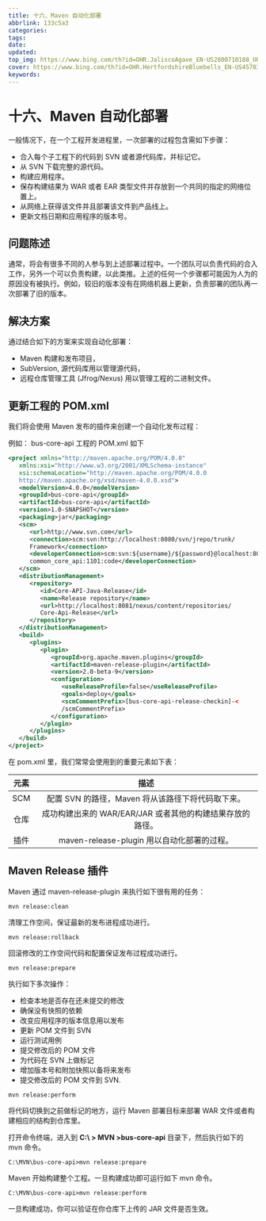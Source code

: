 ```yaml
---
title: 十六、Maven 自动化部署
abbrlink: 133c5a3
categories: 
tags: 
date: 
updated: 
top_img: https://www.bing.com/th?id=OHR.JaliscoAgave_EN-US2800710188_UHD.jpg
cover: https://www.bing.com/th?id=OHR.HertfordshireBluebells_EN-US4578338154_UHD.jpg
keywords: 
---
```

# 十六、Maven 自动化部署

一般情况下，在一个工程开发进程里，一次部署的过程包含需如下步骤：

- 合入每个子工程下的代码到 SVN 或者源代码库，并标记它。
- 从 SVN 下载完整的源代码。
- 构建应用程序。
- 保存构建结果为 WAR 或者 EAR 类型文件并存放到一个共同的指定的网络位置上。
- 从网络上获得该文件并且部署该文件到产品线上。
- 更新文档日期和应用程序的版本号。

## 问题陈述

通常，将会有很多不同的人参与到上述部署过程中。一个团队可以负责代码的合入工作，另外一个可以负责构建，以此类推。上述的任何一个步骤都可能因为人为的原因没有被执行。例如，较旧的版本没有在网络机器上更新，负责部署的团队再一次部署了旧的版本。

## 解决方案

通过结合如下的方案来实现自动化部署：

- Maven 构建和发布项目，
- SubVersion, 源代码库用以管理源代码，
- 远程仓库管理工具 (Jfrog/Nexus) 用以管理工程的二进制文件。

## 更新工程的 POM.xml

我们将会使用 Maven 发布的插件来创建一个自动化发布过程：

例如： bus-core-api 工程的 POM.xml 如下

```xml
<project xmlns="http://maven.apache.org/POM/4.0.0" 
   xmlns:xsi="http://www.w3.org/2001/XMLSchema-instance"
   xsi:schemaLocation="http://maven.apache.org/POM/4.0.0 
   http://maven.apache.org/xsd/maven-4.0.0.xsd">
   <modelVersion>4.0.0</modelVersion>
   <groupId>bus-core-api</groupId>
   <artifactId>bus-core-api</artifactId>
   <version>1.0-SNAPSHOT</version>
   <packaging>jar</packaging> 
   <scm>
      <url>http://www.svn.com</url>
      <connection>scm:svn:http://localhost:8080/svn/jrepo/trunk/
      Framework</connection>
      <developerConnection>scm:svn:${username}/${password}@localhost:8080:
      common_core_api:1101:code</developerConnection>
   </scm>
   <distributionManagement>
      <repository>
         <id>Core-API-Java-Release</id>
         <name>Release repository</name>
         <url>http://localhost:8081/nexus/content/repositories/
         Core-Api-Release</url>
      </repository>
   </distributionManagement>
   <build>
      <plugins>
         <plugin>
            <groupId>org.apache.maven.plugins</groupId>
            <artifactId>maven-release-plugin</artifactId>
            <version>2.0-beta-9</version>
            <configuration>
               <useReleaseProfile>false</useReleaseProfile>
               <goals>deploy</goals>
               <scmCommentPrefix>[bus-core-api-release-checkin]-<
               /scmCommentPrefix>
            </configuration>
         </plugin>
      </plugins>
   </build>
</project>
```

在 pom.xml 里，我们常常会使用到的重要元素如下表：

| 元素 |                           描述                            |
| :--: | :-------------------------------------------------------: |
| SCM  |     配置 SVN 的路径，Maven 将从该路径下将代码取下来。     |
| 仓库 | 成功构建出来的 WAR/EAR/JAR 或者其他的构建结果存放的路径。 |
| 插件 |        maven-release-plugin 用以自动化部署的过程。        |

## Maven Release 插件

Maven 通过 maven-release-plugin 来执行如下很有用的任务：

```
mvn release:clean
```

清理工作空间，保证最新的发布进程成功进行。

```
mvn release:rollback
```

回滚修改的工作空间代码和配置保证发布过程成功进行。

```
mvn release:prepare
```

执行如下多次操作：

- 检查本地是否存在还未提交的修改
- 确保没有快照的依赖
- 改变应用程序的版本信息用以发布
- 更新 POM 文件到 SVN
- 运行测试用例
- 提交修改后的 POM 文件
- 为代码在 SVN 上做标记
- 增加版本号和附加快照以备将来发布
- 提交修改后的 POM 文件到 SVN.

```
mvn release:perform
```

将代码切换到之前做标记的地方，运行 Maven 部署目标来部署 WAR 文件或者构建相应的结构到仓库里。

打开命令终端，进入到 **C:\ > MVN >bus-core-api** 目录下，然后执行如下的 mvn 命令。

```
C:\MVN\bus-core-api>mvn release:prepare
```

Maven 开始构建整个工程。一旦构建成功即可运行如下 mvn 命令。

```
C:\MVN\bus-core-api>mvn release:perform
```

一旦构建成功，你可以验证在你仓库下上传的 JAR 文件是否生效。